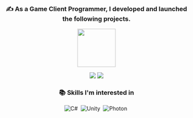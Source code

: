 <div align=center>

### ✍️ As a Game Client Programmer, I developed and launched the following projects.

<img src="https://is1-ssl.mzstatic.com/image/thumb/Purple211/v4/8a/3e/dc/8a3edc30-c7cd-eba6-6aeb-2205f7bded2a/AppIcon-0-0-1x_U007emarketing-0-7-0-85-220.png/434x0w.webp" width="100">

[<img src="https://img.shields.io/badge/App_Store-Act_like_an_AI-FF0000?style=flat-square&logo=AppStore&logoColor=white"/>](https://play.google.com/store/apps/details?id=com.IngkellsGames.ActLikeAI)
[<img src="https://img.shields.io/badge/Google_Play_Store-Act_like_an_AI-4285F4?style=flat-square&logo=GooglePlay&logoColor=white"/>](https://apps.apple.com/us/app/act-like-an-ai/id6670606421)

### 📚 Skills I'm interested in
![C#](https://img.shields.io/badge/-C%23-239120?style=flat&logo=C%23&logoColor=white)&nbsp;
![Unity](https://img.shields.io/badge/-Unity-FFFFFF?style=flat&logo=unity&logoColor=grey)&nbsp;
![Photon](https://img.shields.io/badge/-Photon-004480?style=flat&logo=photon&logoColor=white)&nbsp;

</div>
